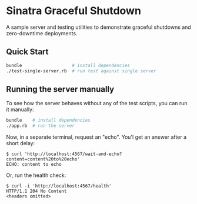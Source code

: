 Sinatra Graceful Shutdown
=========================

A sample server and testing utilities to demonstrate graceful shutdowns and zero-downtime deployments.

Quick Start
-----------

```sh
bundle                   # install dependencies
./test-single-server.rb  # run test against single server
```

Running the server manually
---------------------------

To see how the server behaves without any of the test scripts, you can run it manually:

```sh
bundle    # install dependencies
./app.rb  # run the server
```

Now, in a separate terminal, request an "echo". You'l get an answer after a short delay:

```
$ curl 'http://localhost:4567/wait-and-echo?content=content%20to%20echo'
ECHO: content to echo
```

Or, run the health check:

```
$ curl -i 'http://localhost:4567/health'
HTTP/1.1 204 No Content
<headers omitted>
```
